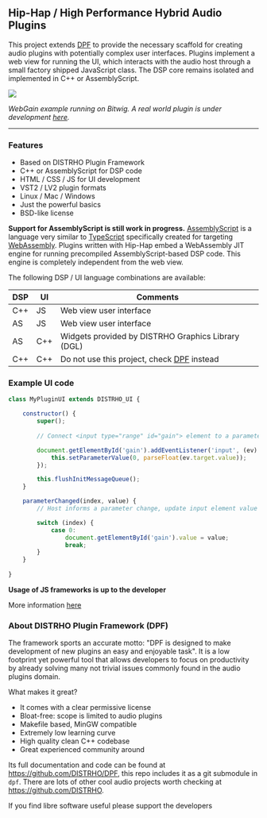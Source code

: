 Hip-Hap / High Performance Hybrid Audio Plugins
-----------------------------------------------

This project extends [DPF](http://github.com/DISTRHO/DPF) to provide the
necessary scaffold for creating audio plugins with potentially complex user
interfaces. Plugins implement a web view for running the UI, which interacts
with the audio host through a small factory shipped JavaScript class. The DSP
core remains isolated and implemented in C++ or AssemblyScript.

![](https://user-images.githubusercontent.com/930494/124803158-0db54900-df59-11eb-8c69-4bb3369d54f2.png)

*WebGain example running on Bitwig. A real world plugin is under development [here](https://github.com/lucianoiam/castello-rev).*

****

### Features

* Based on DISTRHO Plugin Framework
* C++ or AssemblyScript for DSP code
* HTML / CSS / JS for UI development
* VST2 / LV2 plugin formats
* Linux / Mac / Windows
* Just the powerful basics
* BSD-like license

__Support for AssemblyScript is still work in progress.__ [AssemblyScript](https://www.assemblyscript.org)
is a language very similar to [TypeScript](https://www.typescriptlang.org)
specifically created for targeting [WebAssembly](https://webassembly.org).
Plugins written with Hip-Hap embed a WebAssembly JIT engine for running
precompiled AssemblyScript-based DSP code. This engine is completely independent
from the web view.

The following DSP / UI language combinations are available:

DSP|UI |Comments
---|---|---------------------------------------------------------------------------
C++|JS |Web view user interface
AS |JS |Web view user interface
AS |C++|Widgets provided by DISTRHO Graphics Library (DGL)
C++|C++|Do not use this project, check [DPF](http://github.com/DISTRHO/DPF) instead

### Example UI code

```JavaScript
class MyPluginUI extends DISTRHO_UI {

    constructor() {
    	super();
    
        // Connect <input type="range" id="gain"> element to a parameter

        document.getElementById('gain').addEventListener('input', (ev) => {
            this.setParameterValue(0, parseFloat(ev.target.value));
        });

        this.flushInitMessageQueue();
    }

    parameterChanged(index, value) {
        // Host informs a parameter change, update input element value

        switch (index) {
            case 0:
                document.getElementById('gain').value = value;
                break;
        }
    }
    
}
```

**Usage of JS frameworks is up to the developer**

More information [here](https://github.com/lucianoiam/hiphap/blob/master/doc/internals.md)

### About DISTRHO Plugin Framework (DPF)

The framework sports an accurate motto: "DPF is designed to make development of
new plugins an easy and enjoyable task". It is a low footprint yet powerful tool
that allows developers to focus on productivity by already solving many not
trivial issues commonly found in the audio plugins domain.

What makes it great?

- It comes with a clear permissive license
- Bloat-free: scope is limited to audio plugins
- Makefile based, MinGW compatible
- Extremely low learning curve
- High quality clean C++ codebase
- Great experienced community around

Its full documentation and code can be found at https://github.com/DISTRHO/DPF,
this repo includes it as a git submodule in `dpf`.  There are lots of other cool
audio projects worth checking at https://github.com/DISTRHO.

If you find libre software useful please support the developers
